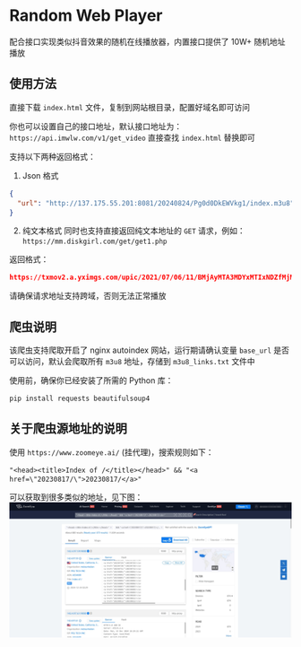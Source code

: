 # Random Web Player
配合接口实现类似抖音效果的随机在线播放器，内置接口提供了 10W+ 随机地址播放


## 使用方法
直接下载 `index.html` 文件，复制到网站根目录，配置好域名即可访问

你也可以设置自己的接口地址，默认接口地址为：`https://api.imwlw.com/v1/get_video`
直接查找 `index.html` 替换即可

支持以下两种返回格式：

1. Json 格式
```json
{
  "url": "http://137.175.55.201:8081/20240824/Pg0d0DkEWVkg1/index.m3u8"
}
```

2. 纯文本格式
同时也支持直接返回纯文本地址的 `GET` 请求，例如：
`https://mm.diskgirl.com/get/get1.php`

返回格式：
```json
https://txmov2.a.yximgs.com/upic/2021/07/06/11/BMjAyMTA3MDYxMTIxNDZfMjM2MzkyOTY3Nl81MjcwMDc1MjQ0M18yXzM=_b_Bbbb2fa053f02e7f32cef6efe3577eb6d.mp4
```

请确保请求地址支持跨域，否则无法正常播放

## 爬虫说明
该爬虫支持爬取开启了 nginx autoindex 网站，运行期请确认变量 `base_url` 是否可以访问，默认会爬取所有 `m3u8` 地址，存储到 `m3u8_links.txt` 文件中

使用前，确保你已经安装了所需的 Python 库：
```bash
pip install requests beautifulsoup4
```


## 关于爬虫源地址的说明
使用 `https://www.zoomeye.ai/` (挂代理)，搜索规则如下：
```
"<head><title>Index of /</title></head>" && "<a href=\"20230817/\">20230817/</a>"

```
可以获取到很多类似的地址，见下图：
![zoomeye](./01.png)